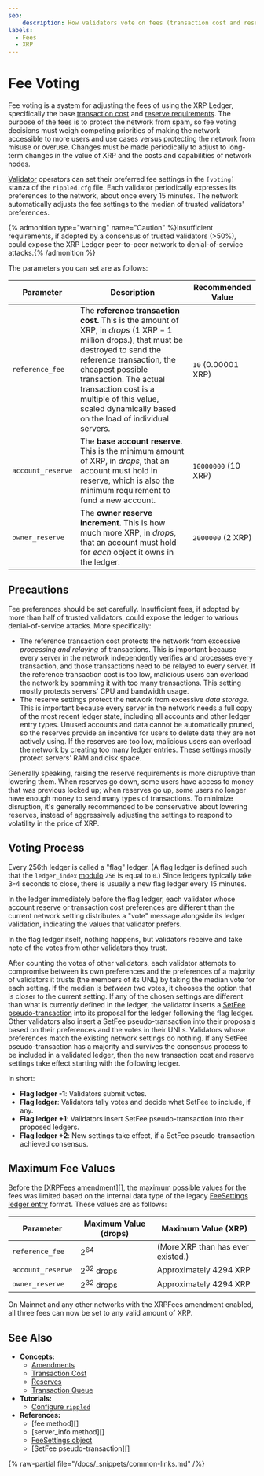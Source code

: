 ```yaml
---
seo:
    description: How validators vote on fees (transaction cost and reserve requirements).
labels:
  - Fees
  - XRP
---
```

# Fee Voting

Fee voting is a system for adjusting the fees of using the XRP Ledger, specifically the base [transaction cost](../transactions/transaction-cost.md) and [reserve requirements](../accounts/reserves.md). The purpose of the fees is to protect the network from spam, so fee voting decisions must weigh competing priorities of making the network accessible to more users and use cases versus protecting the network from misuse or overuse. Changes must be made periodically to adjust to long-term changes in the value of XRP and the costs and capabilities of network nodes.

[Validator](../../infrastructure/configuration/server-modes/run-rippled-as-a-validator.md) operators can set their preferred fee settings in the `[voting]` stanza of the `rippled.cfg` file. Each validator periodically expresses its preferences to the network, about once every 15 minutes. The network automatically adjusts the fee settings to the median of trusted validators' preferences.

{% admonition type="warning" name="Caution" %}Insufficient requirements, if adopted by a consensus of trusted validators (>50%), could expose the XRP Ledger peer-to-peer network to denial-of-service attacks.{% /admonition %}

The parameters you can set are as follows:

| Parameter | Description | Recommended Value |
|-----------|-------------|-------------------|
| `reference_fee` | The **reference transaction cost.** This is the amount of XRP, in _drops_ (1 XRP = 1 million drops.), that must be destroyed to send the reference transaction, the cheapest possible transaction. The actual transaction cost is a multiple of this value, scaled dynamically based on the load of individual servers. | `10` (0.00001 XRP) |
| `account_reserve` | The **base account reserve.** This is the minimum amount of XRP, in _drops_, that an account must hold in reserve, which is also the minimum requirement to fund a new account. | `10000000` (10 XRP) |
| `owner_reserve` | The **owner reserve increment.** This is how much more XRP, in _drops_, that an account must hold for _each_ object it owns in the ledger. | `2000000` (2 XRP) |

## Precautions

Fee preferences should be set carefully. Insufficient fees, if adopted by more than half of trusted validators, could expose the ledger to various denial-of-service attacks. More specifically:

- The reference transaction cost protects the network from excessive _processing and relaying_ of transactions. This is important because every server in the network independently verifies and processes every transaction, and those transactions need to be relayed to every server. If the reference transaction cost is too low, malicious users can overload the network by spamming it with too many transactions. This setting mostly protects servers' CPU and bandwidth usage.
- The reserve settings protect the network from excessive _data storage_. This is important because every server in the network needs a full copy of the most recent ledger state, including all accounts and other ledger entry types. Unused accounts and data cannot be automatically pruned, so the reserves provide an incentive for users to delete data they are not actively using. If the reserves are too low, malicious users can overload the network by creating too many ledger entries. These settings mostly protect servers' RAM and disk space.

Generally speaking, raising the reserve requirements is more disruptive than lowering them. When reserves go down, some users have access to money that was previous locked up; when reserves go up, some users no longer have enough money to send many types of transactions. To minimize disruption, it's generally recommended to be conservative about lowering reserves, instead of aggressively adjusting the settings to respond to volatility in the price of XRP.

## Voting Process

Every 256th ledger is called a "flag" ledger. (A flag ledger is defined such that the `ledger_index` [modulo](https://en.wikipedia.org/wiki/Modulo_operation) `256` is equal to `0`.) Since ledgers typically take 3-4 seconds to close, there is usually a new flag ledger every 15 minutes.

In the ledger immediately before the flag ledger, each validator whose account reserve or transaction cost preferences are different than the current network setting distributes a "vote" message alongside its ledger validation, indicating the values that validator prefers.

In the flag ledger itself, nothing happens, but validators receive and take note of the votes from other validators they trust.

After counting the votes of other validators, each validator attempts to compromise between its own preferences and the preferences of a majority of validators it trusts (the members of its UNL) by taking the median vote for each setting. If the median is _between_ two votes, it chooses the option that is closer to the current setting. If any of the chosen settings are different than what is currently defined in the ledger, the validator inserts a [SetFee pseudo-transaction](../../references/protocol/transactions/pseudo-transaction-types/setfee.md) into its proposal for the ledger following the flag ledger. Other validators also insert a SetFee pseudo-transaction into their proposals based on their preferences and the votes in their UNLs. Validators whose preferences match the existing network settings do nothing. If any SetFee pseudo-transaction has a majority and survives the consensus process to be included in a validated ledger, then the new transaction cost and reserve settings take effect starting with the following ledger.

In short:

* **Flag ledger -1**: Validators submit votes.
* **Flag ledger**: Validators tally votes and decide what SetFee to include, if any.
* **Flag ledger +1**: Validators insert SetFee pseudo-transaction into their proposed ledgers.
* **Flag ledger +2**: New settings take effect, if a SetFee pseudo-transaction achieved consensus.

## Maximum Fee Values

Before the [XRPFees amendment][], the maximum possible values for the fees was limited based on the internal data type of the legacy [FeeSettings ledger entry](../../references/protocol/ledger-data/ledger-entry-types/feesettings.md) format. These values are as follows:

| Parameter | Maximum Value (drops) | Maximum Value (XRP)
|-----------|-----------------------|----|
| `reference_fee` | 2<sup>64</sup> | (More XRP than has ever existed.) |
| `account_reserve` | 2<sup>32</sup> drops | Approximately 4294 XRP |
| `owner_reserve` | 2<sup>32</sup> drops | Approximately 4294 XRP |

On Mainnet and any other networks with the XRPFees amendment enabled, all three fees can now be set to any valid amount of XRP.

## See Also

- **Concepts:**
    - [Amendments](../networks-and-servers/amendments.md)
    - [Transaction Cost](../transactions/transaction-cost.md)
    - [Reserves](../accounts/reserves.md)
    - [Transaction Queue](../transactions/transaction-queue.md)
- **Tutorials:**
    - [Configure `rippled`](../../infrastructure/configuration/index.md)
- **References:**
    - [fee method][]
    - [server_info method][]
    - [FeeSettings object](../../references/protocol/ledger-data/ledger-entry-types/feesettings.md)
    - [SetFee pseudo-transaction][]

{% raw-partial file="/docs/_snippets/common-links.md" /%}
